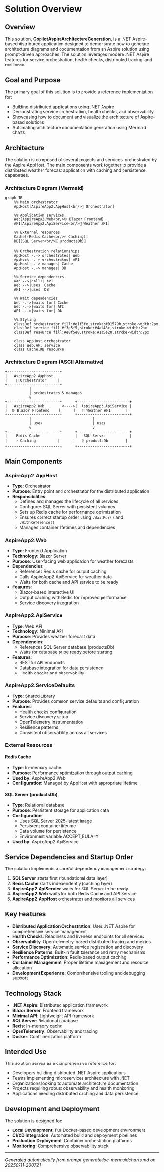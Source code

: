 # Solution Overview

## Overview

This solution, **CopilotAspireArchitectureGeneration**, is a .NET Aspire-based distributed application designed to demonstrate how to generate architecture diagrams and documentation from an Aspire solution using prompt-driven approaches. The solution leverages modern .NET Aspire features for service orchestration, health checks, distributed tracing, and resilience.

## Goal and Purpose

The primary goal of this solution is to provide a reference implementation for:
- Building distributed applications using .NET Aspire
- Demonstrating service orchestration, health checks, and observability
- Showcasing how to document and visualize the architecture of Aspire-based solutions
- Automating architecture documentation generation using Mermaid charts

## Architecture

The solution is composed of several projects and services, orchestrated by the Aspire AppHost. The main components work together to provide a distributed weather forecast application with caching and persistence capabilities.

### Architecture Diagram (Mermaid)

```mermaid
graph TB
    %% Main orchestrator
    AppHost[AspireApp2.AppHost<br/>🎯 Orchestrator]
    
    %% Application services
    Web[AspireApp2.Web<br/>🌐 Blazor Frontend]
    API[AspireApp2.ApiService<br/>🔗 Weather API]
    
    %% External resources
    Cache[(Redis Cache<br/>⚡ Caching)]
    DB[(SQL Server<br/>🗄️ productsDb)]
    
    %% Orchestration relationships
    AppHost -.->|orchestrates| Web
    AppHost -.->|orchestrates| API
    AppHost -.->|manages| Cache
    AppHost -.->|manages| DB
    
    %% Service dependencies
    Web -->|calls| API
    Web -->|uses| Cache
    API -->|uses| DB
    
    %% Wait dependencies
    Web -.->|waits for| Cache
    Web -.->|waits for| API
    API -.->|waits for| DB
    
    %% Styling
    classDef orchestrator fill:#e1f5fe,stroke:#01579b,stroke-width:2px
    classDef service fill:#f3e5f5,stroke:#4a148c,stroke-width:2px
    classDef resource fill:#e8f5e8,stroke:#1b5e20,stroke-width:2px
    
    class AppHost orchestrator
    class Web,API service
    class Cache,DB resource
```

### Architecture Diagram (ASCII Alternative)

```
+------------------------+
|   AspireApp2.AppHost   |
|    🎯 Orchestrator     |
+------------------------+
           |
           | orchestrates & manages
           v
+------------------------+      +------------------------+
|   AspireApp2.Web       |<---->|  AspireApp2.ApiService |
|  🌐 Blazor Frontend    |      |   🔗 Weather API       |
+------------------------+      +------------------------+
           |                            |
           | uses                       | uses
           v                            v
+------------------------+      +------------------------+
|    Redis Cache         |      |   SQL Server           |
|    ⚡ Caching          |      |   🗄️ productsDb        |
+------------------------+      +------------------------+
```

## Main Components

### AspireApp2.AppHost
- **Type**: Orchestrator
- **Purpose**: Entry point and orchestrator for the distributed application
- **Responsibilities**:
  - Defines and manages the lifecycle of all services
  - Configures SQL Server with persistent volumes
  - Sets up Redis cache for performance optimization
  - Ensures correct startup order using `.WaitFor()` and `.WithReference()`
  - Manages container lifetimes and dependencies

### AspireApp2.Web
- **Type**: Frontend Application
- **Technology**: Blazor Server
- **Purpose**: User-facing web application for weather forecasts
- **Dependencies**:
  - References Redis cache for output caching
  - Calls AspireApp2.ApiService for weather data
  - Waits for both cache and API service to be ready
- **Features**:
  - Blazor-based interactive UI
  - Output caching with Redis for improved performance
  - Service discovery integration

### AspireApp2.ApiService
- **Type**: Web API
- **Technology**: Minimal API
- **Purpose**: Provides weather forecast data
- **Dependencies**:
  - References SQL Server database (productsDb)
  - Waits for database to be ready before starting
- **Features**:
  - RESTful API endpoints
  - Database integration for data persistence
  - Health checks and observability

### AspireApp2.ServiceDefaults
- **Type**: Shared Library
- **Purpose**: Provides common service defaults and configuration
- **Features**:
  - Health checks configuration
  - Service discovery setup
  - OpenTelemetry instrumentation
  - Resilience patterns
  - Consistent observability across all services

### External Resources

#### Redis Cache
- **Type**: In-memory cache
- **Purpose**: Performance optimization through output caching
- **Used by**: AspireApp2.Web
- **Configuration**: Managed by AppHost with appropriate lifetime

#### SQL Server (productsDb)
- **Type**: Relational database
- **Purpose**: Persistent storage for application data
- **Configuration**:
  - Uses SQL Server 2025-latest image
  - Persistent container lifetime
  - Data volume for persistence
  - Environment variable ACCEPT_EULA=Y
- **Used by**: AspireApp2.ApiService

## Service Dependencies and Startup Order

The solution implements a careful dependency management strategy:

1. **SQL Server** starts first (foundational data layer)
2. **Redis Cache** starts independently (caching layer)
3. **AspireApp2.ApiService** waits for SQL Server to be ready
4. **AspireApp2.Web** waits for both Redis Cache and API Service
5. **AspireApp2.AppHost** orchestrates and monitors all services

## Key Features

- **Distributed Application Orchestration**: Uses .NET Aspire for comprehensive service management
- **Health Checks**: Readiness and liveness endpoints for all services
- **Observability**: OpenTelemetry-based distributed tracing and metrics
- **Service Discovery**: Automatic service registration and discovery
- **Resilience Patterns**: Built-in fault tolerance and retry mechanisms
- **Performance Optimization**: Redis-based output caching
- **Container Management**: Proper lifetime management and resource allocation
- **Development Experience**: Comprehensive tooling and debugging support

## Technology Stack

- **.NET Aspire**: Distributed application framework
- **Blazor Server**: Frontend framework
- **Minimal API**: Lightweight API framework
- **SQL Server**: Relational database
- **Redis**: In-memory cache
- **OpenTelemetry**: Observability and tracing
- **Docker**: Containerization platform

## Intended Use

This solution serves as a comprehensive reference for:
- Developers building distributed .NET Aspire applications
- Teams implementing microservices architecture with .NET
- Organizations looking to automate architecture documentation
- Projects requiring robust observability and health monitoring
- Applications needing distributed caching and data persistence

## Development and Deployment

The solution is designed for:
- **Local Development**: Full Docker-based development environment
- **CI/CD Integration**: Automated build and deployment pipelines
- **Production Deployment**: Container orchestration platforms
- **Monitoring**: Comprehensive observability stack

---

*Generated automatically from prompt-generatedoc-mermaidcharts.md on 20250711-200721*
